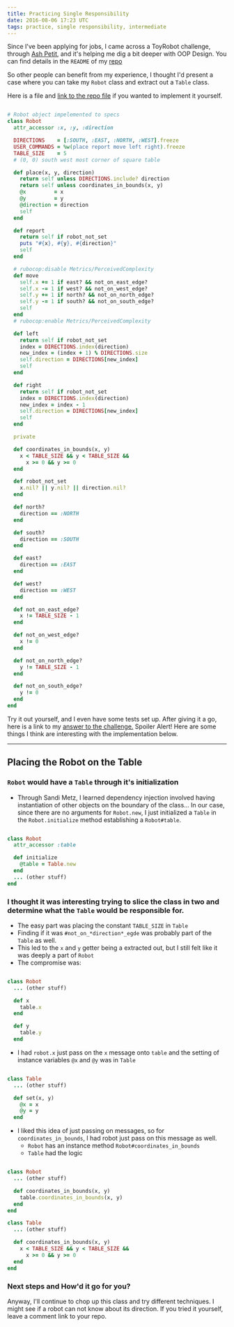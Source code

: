 ```yaml
---
title: Practicing Single Responsibility
date: 2016-08-06 17:23 UTC
tags: practice, single responsibility, intermediate
---
```


Since I've been applying for jobs, I came across a ToyRobot challenge, through [Ash Petit](https://www.linkedin.com/in/aspettit), and it's helping me dig a bit deeper with OOP Design.  You can find details in the `README` of my [repo](https://github.com/RoadBytes/ToyRobot)

So other people can benefit from my experience, I thought I'd present a case where you can take my `Robot` class and extract out a `Table` class.

Here is a file and [link to the repo file](https://github.com/RoadBytes/ToyRobot/blob/before-seeing-solutions/app/robot.rb) if you wanted to implement it yourself.

~~~ ruby

# Robot object impelemented to specs
class Robot
  attr_accessor :x, :y, :direction

  DIRECTIONS    = [:SOUTH, :EAST, :NORTH, :WEST].freeze
  USER_COMMANDS = %w(place report move left right).freeze
  TABLE_SIZE    = 5
  # (0, 0) south west most corner of square table

  def place(x, y, direction)
    return self unless DIRECTIONS.include? direction
    return self unless coordinates_in_bounds(x, y)
    @x         = x
    @y         = y
    @direction = direction
    self
  end

  def report
    return self if robot_not_set
    puts "#{x}, #{y}, #{direction}"
    self
  end

  # rubocop:disable Metrics/PerceivedComplexity
  def move
    self.x += 1 if east? && not_on_east_edge?
    self.x -= 1 if west? && not_on_west_edge?
    self.y += 1 if north? && not_on_north_edge?
    self.y -= 1 if south? && not_on_south_edge?
    self
  end
  # rubocop:enable Metrics/PerceivedComplexity

  def left
    return self if robot_not_set
    index = DIRECTIONS.index(direction)
    new_index = (index + 1) % DIRECTIONS.size
    self.direction = DIRECTIONS[new_index]
    self
  end

  def right
    return self if robot_not_set
    index = DIRECTIONS.index(direction)
    new_index = index - 1
    self.direction = DIRECTIONS[new_index]
    self
  end

  private

  def coordinates_in_bounds(x, y)
    x < TABLE_SIZE && y < TABLE_SIZE &&
      x >= 0 && y >= 0
  end

  def robot_not_set
    x.nil? || y.nil? || direction.nil?
  end

  def north?
    direction == :NORTH
  end

  def south?
    direction == :SOUTH
  end

  def east?
    direction == :EAST
  end

  def west?
    direction == :WEST
  end

  def not_on_east_edge?
    x != TABLE_SIZE - 1
  end

  def not_on_west_edge?
    x != 0
  end

  def not_on_north_edge?
    y != TABLE_SIZE - 1
  end

  def not_on_south_edge?
    y != 0
  end
end
~~~

Try it out yourself, and I even have some tests set up.  After giving it a go, here is a link to my [answer to the challenge.](https://github.com/RoadBytes/ToyRobot/blob/after-seeing-solutions/app/robot.rb)  Spoiler Alert! Here are some things I think are interesting with the implementation below.

---

## Placing the Robot on the Table

### `Robot` would have a `Table` through it's initialization

* Through Sandi Metz, I learned dependency injection involved having
  instantiation of other objects on the boundary of the class... In our case,
  since there are no arguments for `Robot.new`, I just initialized a `Table` in
  the `Robot.initialize` method establishing a `Robot#table`.

~~~ ruby

class Robot
  attr_accessor :table

  def initialize
    @table = Table.new
  end
  ... (other stuff)
end
~~~


### I thought it was interesting trying to slice the class in two and determine what the `Table` would be responsible for.

* The easy part was placing the constant `TABLE_SIZE` in `Table`
* Finding if it was `#not_on_*direction*_egde` was probably part of the `Table` as well.
* This led to the `x` and `y` getter being a extracted out, but I still felt like it was deeply a part of `Robot`
* The compromise was:

~~~ ruby

class Robot
  ... (other stuff)

  def x
    table.x
  end

  def y
    table.y
  end
~~~

* I had `robot.x` just pass on the `x` message onto `table` and the setting of instance variables `@x` and `@y` was in `Table`

~~~ ruby

class Table
  ... (other stuff)

  def set(x, y)
    @x = x
    @y = y
  end
~~~

* I liked this idea of just passing on messages, so for `coordinates_in_bounds`, I had robot just pass on this message as well.
  * `Robot` has an instance method `Robot#coordinates_in_bounds`
  * `Table` had the logic

~~~ ruby

class Robot
  ... (other stuff)

  def coordinates_in_bounds(x, y)
    table.coordinates_in_bounds(x, y)
  end
end

class Table
  ... (other stuff)

  def coordinates_in_bounds(x, y)
    x < TABLE_SIZE && y < TABLE_SIZE &&
      x >= 0 && y >= 0
  end
end
~~~

### Next steps and How'd it go for you?

Anyway, I'll continue to chop up this class and try different techniques.  I
might see if a robot can not know about its direction.  If
you tried it yourself, leave a comment link to your repo.
